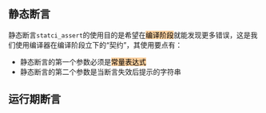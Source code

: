 ## 静态断言

静态断言```statci_assert```的使用目的是希望在<mark style="background: #FFB86CA6;">编译阶段</mark>就能发现更多错误，这是我们使用编译器在编译阶段立下的“契约”，其使用要点有：
- 静态断言的第一个参数必须是<mark style="background: #FFB86CA6;">常量表达式</mark>
- 静态断言的第二个参数是当断言失效后提示的字符串
## 运行期断言

